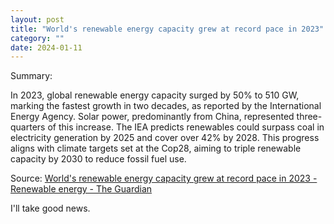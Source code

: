 ```yaml
---
layout: post
title: "World's renewable energy capacity grew at record pace in 2023"
category: ""
date: 2024-01-11
---
```


Summary:

In 2023, global renewable energy capacity surged by 50% to 510 GW, marking the fastest growth in two decades, as reported by the International Energy Agency. Solar power, predominantly from China, represented three-quarters of this increase. The IEA predicts renewables could surpass coal in electricity generation by 2025 and cover over 42% by 2028. This progress aligns with climate targets set at the Cop28, aiming to triple renewable capacity by 2030 to reduce fossil fuel use.

Source: [World's renewable energy capacity grew at record pace in 2023 - Renewable energy - The Guardian](https://www.theguardian.com/environment/2024/jan/11/worlds-renewable-energy-capacity-grew-at-record-pace-in-2023)

I'll take good news.
